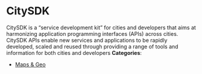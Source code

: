 # CitySDK


CitySDK is a “service development kit” for cities and developers that aims at harmonizing application programming interfaces (APIs) across cities.  CitySDK APIs enable new services and applications to be rapidly developed, scaled and reused through providing a range of tools and information for both cities and developers
**Categories**:

- [Maps & Geo](https://github/awesome-apis/awesome-apis#maps-and-geo)



